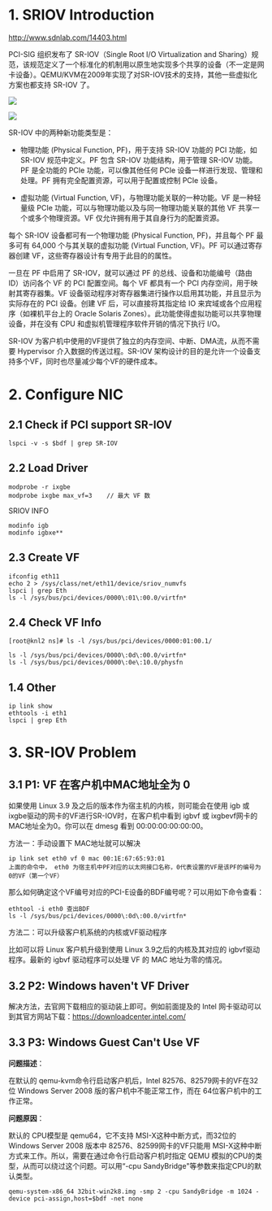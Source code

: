# 1. SRIOV Introduction
http://www.sdnlab.com/14403.html
     
PCI-SIG 组织发布了 SR-IOV（Single Root I/O Virtualization and Sharing）规范，该规范定义了一个标准化的机制用以原生地实现多个共享的设备（不一定是网卡设备）。QEMU/KVM在2009年实现了对SR-IOV技术的支持，其他一些虚拟化方案也都支持 SR-IOV 了。

![](/kvm_blog/img/sriov1.jpg)

![](/kvm_blog/img/sriov2.jpg)
 
SR-IOV 中的两种新功能类型是：

- 物理功能 (Physical Function, PF)，用于支持 SR-IOV 功能的 PCI 功能，如 SR-IOV 规范中定义。PF 包含 SR-IOV 功能结构，用于管理 SR-IOV 功能。PF 是全功能的 PCIe 功能，可以像其他任何 PCIe 设备一样进行发现、管理和处理。PF 拥有完全配置资源，可以用于配置或控制 PCIe 设备。

- 虚拟功能 (Virtual Function, VF)，与物理功能关联的一种功能。VF 是一种轻量级 PCIe 功能，可以与物理功能以及与同一物理功能关联的其他 VF 共享一个或多个物理资源。VF 仅允许拥有用于其自身行为的配置资源。

每个 SR-IOV 设备都可有一个物理功能 (Physical Function, PF)，并且每个 PF 最多可有 64,000 个与其关联的虚拟功能 (Virtual Function, VF)。PF 可以通过寄存器创建 VF，这些寄存器设计有专用于此目的的属性。

一旦在 PF 中启用了 SR-IOV，就可以通过 PF 的总线、设备和功能编号（路由 ID）访问各个 VF 的 PCI 配置空间。每个 VF 都具有一个 PCI 内存空间，用于映射其寄存器集。VF 设备驱动程序对寄存器集进行操作以启用其功能，并且显示为实际存在的 PCI 设备。创建 VF 后，可以直接将其指定给 IO 来宾域或各个应用程序（如裸机平台上的 Oracle Solaris Zones）。此功能使得虚拟功能可以共享物理设备，并在没有 CPU 和虚拟机管理程序软件开销的情况下执行 I/O。

SR-IOV 为客户机中使用的VF提供了独立的内存空间、中断、DMA流，从而不需要 Hypervisor 介入数据的传送过程。SR-IOV 架构设计的目的是允许一个设备支持多个VF，同时也尽量减少每个VF的硬件成本。


# 2. Configure NIC #
## 2.1 Check if PCI support SR-IOV ##

    lspci -v -s $bdf | grep SR-IOV

## 2.2 Load Driver ##

    modprobe -r ixgbe
    modprobe ixgbe max_vf=3    // 最大 VF 数
 
SRIOV INFO

	modinfo igb
	modinfo igbxe**
  

## 2.3 Create VF ##
	
	ifconfig eth11
	echo 2 > /sys/class/net/eth11/device/sriov_numvfs
	lspci | grep Eth
	ls -l /sys/bus/pci/devices/0000\:01\:00.0/virtfn*

## 2.4 Check VF Info

	[root@knl2 ns]# ls -l /sys/bus/pci/devices/0000:01:00.1/

    ls -l /sys/bus/pci/devices/0000\:0d\:00.0/virtfn*
    ls -l /sys/bus/pci/devices/0000\:0e\:10.0/physfn

## 1.4 Other ##

	ip link show
	ethtools -i eth1
	lspci | grep Eth



# 3. SR-IOV Problem #

## 3.1 P1: VF 在客户机中MAC地址全为 0

如果使用 Linux 3.9 及之后的版本作为宿主机的内核，则可能会在使用 igb 或 ixgbe驱动的网卡的VF进行SR-IOV时，在客户机中看到 igbvf 或 ixgbevf网卡的MAC地址全为0。你可以在 dmesg 看到 00:00:00:00:00:00。
    
方法一：手动设置下 MAC地址就可以解决

    ip link set eth0 vf 0 mac 00:1E:67:65:93:01
    上面的命令中， eth0 为宿主机中PF对应的以太网接口名称，0代表设置的VF是该PF的编号为0的VF（第一个VF）

那么如何确定这个VF编号对应的PCI-E设备的BDF编号呢？可以用如下命令查看：
    
	ethtool -i eth0 查出BDF
    ls -l /sys/bus/pci/devices/0000\:0d\:00.0/virtfn*
 
方法二：可以升级客户机系统的内核或VF驱动程序
      
比如可以将 Linux 客户机升级到使用 Linux 3.9之后的内核及其对应的 igbvf驱动程序。最新的 igbvf 驱动程序可以处理 VF 的 MAC 地址为零的情况。


## 3.2 P2: Windows haven't VF Driver ##

解决方法，去官网下载相应的驱动装上即可。例如前面提及的 Intel 网卡驱动可以到其官方网站下载：https://downloadcenter.intel.com/
    
## 3.3 P3: Windows Guest Can't Use VF ##

**问题描述**：     
      
在默认的 qemu-kvm命令行启动客户机后，Intel 82576、82579网卡的VF在32 位 Windows Server 2008 版的客户机中不能正常工作，而在 64位客户机中的工作正常。

**问题原因**：

默认的 CPU模型是 qemu64，它不支持 MSI-X这种中断方式，而32位的 Windows Server 2008 版本中 82576、82599网卡的VF只能用 MSI-X这种中断方式来工作。所以，需要在通过命令行启动客户机时指定 QEMU 模拟的CPU的类型，从而可以绕过这个问题。可以用“-cpu SandyBridge"等参数来指定CPU的默认类型。

    qemu-system-x86_64 32bit-win2k8.img -smp 2 -cpu SandyBridge -m 1024 -device pci-assign,host=$bdf -net none
